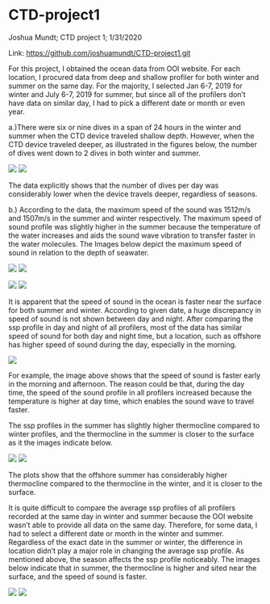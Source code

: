 # CTD-project1

Joshua Mundt;
CTD project 1;
1/31/2020

Link:  https://github.com/joshuamundt/CTD-project1.git

  For this project, I obtained the ocean data from OOI website. For each location, I procured data from deep and shallow profiler for both winter and summer on the same day. For the majority,  I selected Jan 6-7, 2019 for winter and July 6-7, 2019 for summer, but since all of the profilers don’t have data on similar day, I had to pick a different date or month or even year. 

a.)There were six or nine dives in a span of 24 hours in the winter and summer when the CTD device traveled shallow depth. However, when the CTD device traveled deeper, as illustrated in the figures below, the number of dives went down to 2 dives in both winter and summer.

![](images/Axial_Summer_Shallow_2.png)
![](images/Axial_Summer_Deep_2.png)

The data explicitly shows that the number of dives per day was considerably lower when the device travels deeper, regardless of seasons.


b.) According to the data, the maximum speed of the sound was 1512m/s and 1507m/s in the summer and winter respectively. The maximum speed of sound profile was slightly higher in the summer because the temperature of the water increases and aids the sound wave vibration to transfer faster in the water molecules. The Images below depict the maximum speed of sound in relation to the depth of seawater.

![](images/Axial_Summer_Shallow_1.png)
![](images/Axial_Winter_Shallow_1.png)



![](images/Offshore_Summer_Shallow_1.png)
![](images/Offshore_Winter_Deep_1.png)

It is apparent that the speed of sound in the ocean is faster near the surface for both summer and winter.
According to given date, a huge discrepancy in speed of sound is not shown between day and night. After comparing the ssp profile in day and night of all profilers, most of the data has similar speed of sound for both day and night time, but a location, such as offshore has higher speed of sound during the day, especially in the morning.

![](images/Offshore_Winter_Deep_3.png)

For example, the image above shows that the speed of sound is faster early in the morning and afternoon. The reason could be that, during the day time, the speed of the sound profile in all profilers increased because the temperature is higher at day time, which enables the sound wave to travel faster.

The ssp profiles in the summer has slightly higher thermocline compared to winter profiles, and the thermocline in the summer is closer to the surface as it the images indicate below.

![](images/Offshore_Winter_Shallow_1.png)
![](images/Offshore_Summer_Shallow_1.png)

The plots show that the offshore summer has considerably higher thermocline compared to the thermocline in the winter, and it is closer to the surface.

It is quite difficult to compare the average ssp profiles of all profilers recorded at the same day in winter and summer because the OOI website wasn’t able to provide all data on the same day. Therefore, for some data, I had to select a different date or month in the winter and summer. Regardless of  the exact date in the summer or winter, the difference in location didn’t play a major role in changing the average ssp profile. As mentioned above, the season affects the ssp profile noticeably. The images below indicate that in summer, the thermocline is higher and sited near the surface, and the speed of sound is faster.


![](images/Offshore_Winter_Deep_1.png)
![](images/Offshore_Summer_Deep_1.png)



